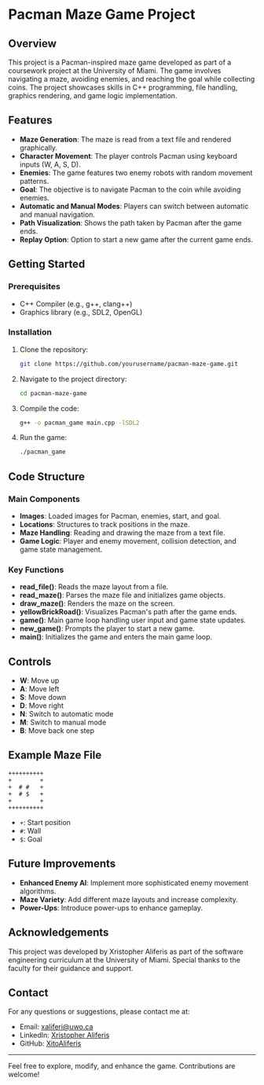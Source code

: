 # Pacman Maze Game Project

## Overview
This project is a Pacman-inspired maze game developed as part of a coursework project at the University of Miami. The game involves navigating a maze, avoiding enemies, and reaching the goal while collecting coins. The project showcases skills in C++ programming, file handling, graphics rendering, and game logic implementation.

## Features
- **Maze Generation**: The maze is read from a text file and rendered graphically.
- **Character Movement**: The player controls Pacman using keyboard inputs (W, A, S, D).
- **Enemies**: The game features two enemy robots with random movement patterns.
- **Goal**: The objective is to navigate Pacman to the coin while avoiding enemies.
- **Automatic and Manual Modes**: Players can switch between automatic and manual navigation.
- **Path Visualization**: Shows the path taken by Pacman after the game ends.
- **Replay Option**: Option to start a new game after the current game ends.

## Getting Started

### Prerequisites
- C++ Compiler (e.g., g++, clang++)
- Graphics library (e.g., SDL2, OpenGL)

### Installation
1. Clone the repository:
   ```sh
   git clone https://github.com/yourusername/pacman-maze-game.git
   ```
2. Navigate to the project directory:
   ```sh
   cd pacman-maze-game
   ```
3. Compile the code:
   ```sh
   g++ -o pacman_game main.cpp -lSDL2
   ```
4. Run the game:
   ```sh
   ./pacman_game
   ```

## Code Structure

### Main Components
- **Images**: Loaded images for Pacman, enemies, start, and goal.
- **Locations**: Structures to track positions in the maze.
- **Maze Handling**: Reading and drawing the maze from a text file.
- **Game Logic**: Player and enemy movement, collision detection, and game state management.

### Key Functions
- **read_file()**: Reads the maze layout from a file.
- **read_maze()**: Parses the maze file and initializes game objects.
- **draw_maze()**: Renders the maze on the screen.
- **yellowBrickRoad()**: Visualizes Pacman's path after the game ends.
- **game()**: Main game loop handling user input and game state updates.
- **new_game()**: Prompts the player to start a new game.
- **main()**: Initializes the game and enters the main game loop.

## Controls
- **W**: Move up
- **A**: Move left
- **S**: Move down
- **D**: Move right
- **N**: Switch to automatic mode
- **M**: Switch to manual mode
- **B**: Move back one step

## Example Maze File
```
++++++++++
+        +
+  # #   +
+  # $   +
+        +
++++++++++
```
- `+`: Start position
- `#`: Wall
- `$`: Goal

## Future Improvements
- **Enhanced Enemy AI**: Implement more sophisticated enemy movement algorithms.
- **Maze Variety**: Add different maze layouts and increase complexity.
- **Power-Ups**: Introduce power-ups to enhance gameplay.

## Acknowledgements
This project was developed by Xristopher Aliferis as part of the software engineering curriculum at the University of Miami. Special thanks to the faculty for their guidance and support.

## Contact
For any questions or suggestions, please contact me at:
- Email: xaliferi@uwo.ca
- LinkedIn: [Xristopher Aliferis](https://linkedin.com/in/xristopher-aliferis)
- GitHub: [XitoAliferis](https://github.com/XitoAliferis)

---

Feel free to explore, modify, and enhance the game. Contributions are welcome!
